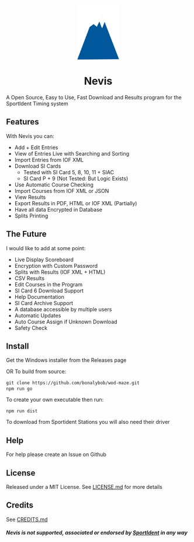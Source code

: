 <p style="text-align:center" align="center">
<img src="./assets/Nevis Logo.png" alt="Nevis Logo" height="150px"/>
</p>
<h1 align="center"> Nevis </h1>
<p style="text-align:center" align="center">
</p>


A Open Source, Easy to Use, Fast Download and Results program for the SportIdent Timing system

## Features
With Nevis you can:
- Add + Edit Entries
- View of Entries Live with Searching and Sorting
- Import Entries from IOF XML
- Download SI Cards
  - Tested with SI Card 5, 8, 10, 11 + SIAC
  - SI Card P + 9 (Not Tested: But Logic Exists)
- Use Automatic Course Checking
- Import Courses from IOF XML or JSON
- View Results
- Export Results in PDF, HTML or IOF XML (Partially)
- Have all data Encrypted in Database
- Splits Printing

## The Future
I would like to add at some point:
- Live Display Scoreboard
- Encryption with Custom Password
- Splits with Results (IOF XML + HTML)
- CSV Results
- Edit Courses in the Program
- SI Card 6 Download Support
- Help Documentation
- SI Card Archive Support
- A database accessible by multiple users
- Automatic Updates
- Auto Course Assign if Unknown Download
- Safety Check

## Install
Get the Windows installer from the Releases page

OR To build from source:
````
git clone https://github.com/bonalybob/wod-maze.git
npm run go
````

To create your own executable then run:
````
npm run dist
````

To download from Sportident Stations you will also need their driver

## Help

For help please create an Issue on Github

## License
Released under a MIT License.
See [LICENSE.md](./LICENSE.md) for more details

## Credits
See [CREDITS.md](./CREDITS.md)

##### Nevis is not supported, associated or endorsed by [SportIdent](https://www.sportident.com) in any way